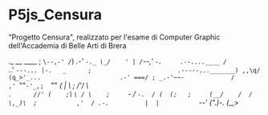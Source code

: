 # P5js_Censura
"Progetto Censura", realizzato per l'esame di Computer Graphic dell'Accademia di Belle Arti di Brera

 ._       __          ____
;  `\--,-' /`)    _.-'    `-._
 \_/    ' | /`--,'            `-.     .--....____
  /                              `._.'           `---...
  |-.   _      ;                        .-----..._______)
,,\q/ (q_>'_...                      .-'
===/ ; _.-'~~-             /       ,'
`""`-'_,;  `""         ___(       |
         \         ; /'/   \      \
          `.      //' (    ;`\    `\
          / \    ;     `-  /  `-.  /
         (  (;   ;     (__/    /  /
          \,_)\  ;           ,'  /
  .-.          |  |           `--'
 ("_.)-._     (__,>    
